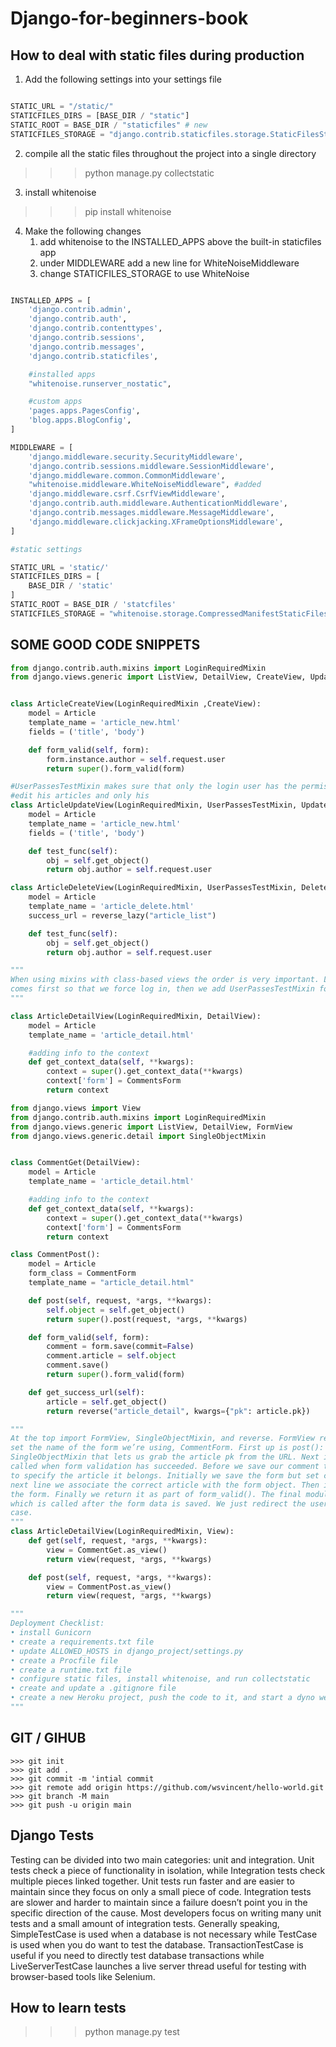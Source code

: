 # Django-for-beginners-book

## How to deal with static files during production

1. Add the following settings into your settings file

```python

STATIC_URL = "/static/"
STATICFILES_DIRS = [BASE_DIR / "static"]
STATIC_ROOT = BASE_DIR / "staticfiles" # new
STATICFILES_STORAGE = "django.contrib.staticfiles.storage.StaticFilesStorage" # new

```

2. compile all the static files throughout the project into a single directory

> > > python manage.py collectstatic

3. install whitenoise

> > > pip install whitenoise

4. Make the following changes
   1. add whitenoise to the INSTALLED_APPS above the built-in staticfiles app
   2. under MIDDLEWARE add a new line for WhiteNoiseMiddleware
   3. change STATICFILES_STORAGE to use WhiteNoise

```python

INSTALLED_APPS = [
    'django.contrib.admin',
    'django.contrib.auth',
    'django.contrib.contenttypes',
    'django.contrib.sessions',
    'django.contrib.messages',
    'django.contrib.staticfiles',

    #installed apps
    "whitenoise.runserver_nostatic",

    #custom apps
    'pages.apps.PagesConfig',
    'blog.apps.BlogConfig',
]

MIDDLEWARE = [
    'django.middleware.security.SecurityMiddleware',
    'django.contrib.sessions.middleware.SessionMiddleware',
    'django.middleware.common.CommonMiddleware',
    "whitenoise.middleware.WhiteNoiseMiddleware", #added
    'django.middleware.csrf.CsrfViewMiddleware',
    'django.contrib.auth.middleware.AuthenticationMiddleware',
    'django.contrib.messages.middleware.MessageMiddleware',
    'django.middleware.clickjacking.XFrameOptionsMiddleware',
]

#static settings

STATIC_URL = 'static/'
STATICFILES_DIRS = [
    BASE_DIR / 'static'
]
STATIC_ROOT = BASE_DIR / 'statcfiles'
STATICFILES_STORAGE = "whitenoise.storage.CompressedManifestStaticFilesStorage" # new

```

## SOME GOOD CODE SNIPPETS

```python
from django.contrib.auth.mixins import LoginRequiredMixin
from django.views.generic import ListView, DetailView, CreateView, UpdateView


class ArticleCreateView(LoginRequiredMixin ,CreateView):
    model = Article
    template_name = 'article_new.html'
    fields = ('title', 'body')

    def form_valid(self, form):
        form.instance.author = self.request.user
        return super().form_valid(form)

#UserPassesTestMixin makes sure that only the login user has the permission to
#edit his articles and only his
class ArticleUpdateView(LoginRequiredMixin, UserPassesTestMixin, UpdateView):
    model = Article
    template_name = 'article_new.html'
    fields = ('title', 'body')

    def test_func(self):
        obj = self.get_object()
        return obj.author = self.request.user

class ArticleDeleteView(LoginRequiredMixin, UserPassesTestMixin, DeleteView):
    model = Article
    template_name = 'article_delete.html'
    success_url = reverse_lazy("article_list")

    def test_func(self):
        obj = self.get_object()
        return obj.author = self.request.user

"""
When using mixins with class-based views the order is very important. LoginRequiredMixin
comes first so that we force log in, then we add UserPassesTestMixin for an additional layer of functionality on top of it, and finally either UpdateView or DeleteView. If you do not have this order in place the code will not work properly.
"""

class ArticleDetailView(LoginRequiredMixin, DetailView):
    model = Article
    template_name = 'article_detail.html'

    #adding info to the context
    def get_context_data(self, **kwargs):
        context = super().get_context_data(**kwargs)
        context['form'] = CommentsForm
        return context

from django.views import View
from django.contrib.auth.mixins import LoginRequiredMixin
from django.views.generic import ListView, DetailView, FormView
from django.views.generic.detail import SingleObjectMixin


class CommentGet(DetailView):
    model = Article
    template_name = 'article_detail.html'

    #adding info to the context
    def get_context_data(self, **kwargs):
        context = super().get_context_data(**kwargs)
        context['form'] = CommentsForm
        return context

class CommentPost():
    model = Article
    form_class = CommentForm
    template_name = "article_detail.html"

    def post(self, request, *args, **kwargs):
        self.object = self.get_object()
        return super().post(request, *args, **kwargs)

    def form_valid(self, form):
        comment = form.save(commit=False)
        comment.article = self.object
        comment.save()
        return super().form_valid(form)

    def get_success_url(self):
        article = self.get_object()
        return reverse("article_detail", kwargs={"pk": article.pk})

"""
At the top import FormView, SingleObjectMixin, and reverse. FormView relies on form_class to
set the name of the form we’re using, CommentForm. First up is post(): we use get_object() from
SingleObjectMixin that lets us grab the article pk from the URL. Next is form_valid(), which is
called when form validation has succeeded. Before we save our comment to the database we have
to specify the article it belongs. Initially we save the form but set commit to False because in the
next line we associate the correct article with the form object. Then in the following line we save
the form. Finally we return it as part of form_valid(). The final module is get_success_url()
which is called after the form data is saved. We just redirect the user to the current page in this
case.
"""
class ArticleDetailView(LoginRequiredMixin, View):
    def get(self, request, *args, **kwargs):
        view = CommentGet.as_view()
        return view(request, *args, **kwargs)

    def post(self, request, *args, **kwargs):
        view = CommentPost.as_view()
        return view(request, *args, **kwargs)

"""
Deployment Checklist:
• install Gunicorn
• create a requirements.txt file
• update ALLOWED_HOSTS in django_project/settings.py
• create a Procfile file
• create a runtime.txt file
• configure static files, install whitenoise, and run collectstatic
• create and update a .gitignore file
• create a new Heroku project, push the code to it, and start a dyno web process
"""
```

## GIT / GIHUB

```git
>>> git init
>>> git add .
>>> git commit -m 'intial commit
>>> git remote add origin https://github.com/wsvincent/hello-world.git
>>> git branch -M main
>>> git push -u origin main

```

## Django Tests

Testing can be divided into two main categories: unit and integration. Unit tests check a piece of functionality in isolation, while Integration tests check multiple pieces linked together. Unit tests run faster and are easier to maintain since they focus on only a small piece of code. Integration tests are slower and harder to maintain since a failure doesn’t point you in the specific direction
of the cause. Most developers focus on writing many unit tests and a small amount of integration tests.
Generally speaking, SimpleTestCase is used when a database is not necessary while TestCase
is used when you do want to test the database. TransactionTestCase is useful if you need to
directly test database transactions while LiveServerTestCase launches a live server thread useful for testing with browser-based tools like Selenium.

## How to learn tests

> > > python manage.py test
